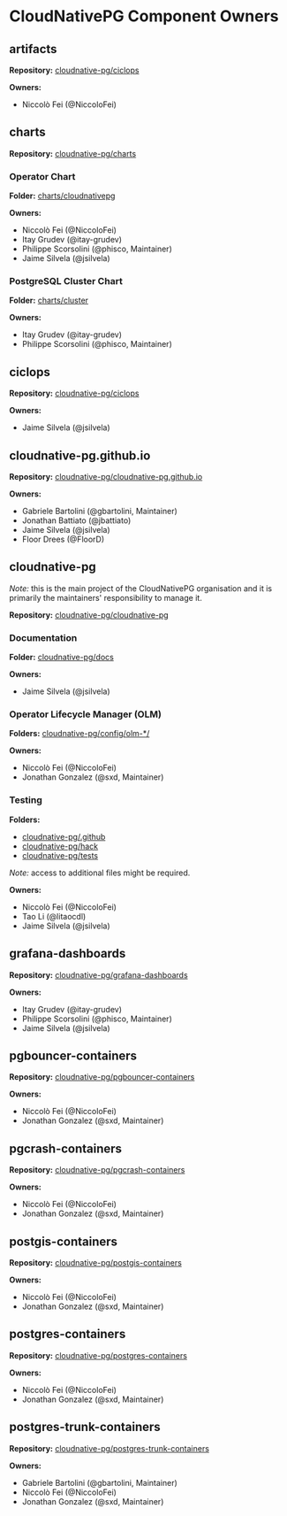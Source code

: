 # CloudNativePG Component Owners

## artifacts

**Repository:** [cloudnative-pg/ciclops](https://github.com/cloudnative-pg/artifacts)

**Owners:**

- Niccolò Fei (@NiccoloFei)

## charts

**Repository:** [cloudnative-pg/charts](https://github.com/cloudnative-pg/charts)

### Operator Chart

**Folder:** [charts/cloudnativepg](https://github.com/cloudnative-pg/charts/tree/main/charts/cloudnative-pg)

**Owners:**

- Niccolò Fei (@NiccoloFei)
- Itay Grudev (@itay-grudev)
- Philippe Scorsolini (@phisco, Maintainer)
- Jaime Silvela (@jsilvela)

### PostgreSQL Cluster Chart

**Folder:** [charts/cluster](https://github.com/cloudnative-pg/charts/tree/main/charts/cluster)

**Owners:**

- Itay Grudev (@itay-grudev)
- Philippe Scorsolini (@phisco, Maintainer)

## ciclops

**Repository:** [cloudnative-pg/ciclops](https://github.com/cloudnative-pg/ciclops)

**Owners:**

- Jaime Silvela (@jsilvela)

## cloudnative-pg.github.io

**Repository:** [cloudnative-pg/cloudnative-pg.github.io](https://github.com/cloudnative-pg/cloudnative-pg.github.io)

**Owners:**

- Gabriele Bartolini (@gbartolini, Maintainer)
- Jonathan Battiato (@jbattiato)
- Jaime Silvela (@jsilvela)
- Floor Drees (@FloorD)

## cloudnative-pg

*Note:* this is the main project of the CloudNativePG organisation and it is
primarily the maintainers' responsibility to manage it.

**Repository:** [cloudnative-pg/cloudnative-pg](https://github.com/cloudnative-pg/cloudnative-pg)

### Documentation

**Folder:** [cloudnative-pg/docs](https://github.com/cloudnative-pg/charts/tree/main/cloudnative-pg/cloudnative-pg/docs)

**Owners:**

- Jaime Silvela (@jsilvela)

### Operator Lifecycle Manager (OLM)

**Folders:** [cloudnative-pg/config/olm-*/](https://github.com/cloudnative-pg/charts/tree/main/cloudnative-pg/cloudnative-pg/config/)

**Owners:**

- Niccolò Fei (@NiccoloFei)
- Jonathan Gonzalez (@sxd, Maintainer)

### Testing

**Folders:**

- [cloudnative-pg/.github](https://github.com/cloudnative-pg/charts/tree/main/cloudnative-pg/cloudnative-pg/.github)
- [cloudnative-pg/hack](https://github.com/cloudnative-pg/charts/tree/main/cloudnative-pg/cloudnative-pg/hack)
- [cloudnative-pg/tests](https://github.com/cloudnative-pg/charts/tree/main/cloudnative-pg/cloudnative-pg/tests)

*Note:* access to additional files might be required.

**Owners:**

- Niccolò Fei (@NiccoloFei)
- Tao Li (@litaocdl)
- Jaime Silvela (@jsilvela)

## grafana-dashboards

**Repository:** [cloudnative-pg/grafana-dashboards](https://github.com/cloudnative-pg/grafana-dashboards)

**Owners:**

- Itay Grudev (@itay-grudev)
- Philippe Scorsolini (@phisco, Maintainer)
- Jaime Silvela (@jsilvela)

## pgbouncer-containers

**Repository:** [cloudnative-pg/pgbouncer-containers](https://github.com/cloudnative-pg/pgbouncer-containers)

**Owners:**

- Niccolò Fei (@NiccoloFei)
- Jonathan Gonzalez (@sxd, Maintainer)

## pgcrash-containers

**Repository:** [cloudnative-pg/pgcrash-containers](https://github.com/cloudnative-pg/pgcrash-containers)

**Owners:**

- Niccolò Fei (@NiccoloFei)
- Jonathan Gonzalez (@sxd, Maintainer)

## postgis-containers

**Repository:** [cloudnative-pg/postgis-containers](https://github.com/cloudnative-pg/postgis-containers)

**Owners:**

- Niccolò Fei (@NiccoloFei)
- Jonathan Gonzalez (@sxd, Maintainer)

## postgres-containers

**Repository:** [cloudnative-pg/postgres-containers](https://github.com/cloudnative-pg/postgres-containers)

**Owners:**

- Niccolò Fei (@NiccoloFei)
- Jonathan Gonzalez (@sxd, Maintainer)

## postgres-trunk-containers

**Repository:** [cloudnative-pg/postgres-trunk-containers](https://github.com/cloudnative-pg/postgres-trunk-containers)

**Owners:**

- Gabriele Bartolini (@gbartolini, Maintainer)
- Niccolò Fei (@NiccoloFei)
- Jonathan Gonzalez (@sxd, Maintainer)
